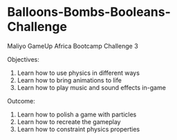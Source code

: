 # Balloons-Bombs-Booleans-Challenge
 Maliyo GameUp Africa Bootcamp Challenge 3

 Objectives:
  1. Learn how to use physics in different ways
  2. Learn how to bring animations to life
  3. Learn how to play music and sound effects in-game
  
 Outcome:
  1. Learn how to polish a game with particles
  2. Learn how to recreate the gameplay
  3. Learn how to constraint physics properties
